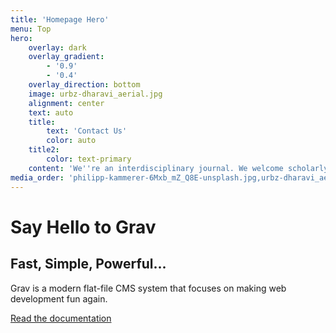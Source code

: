 ```yaml
---
title: 'Homepage Hero'
menu: Top
hero:
    overlay: dark
    overlay_gradient:
        - '0.9'
        - '0.4'
    overlay_direction: bottom
    image: urbz-dharavi_aerial.jpg
    alignment: center
    text: auto
    title:
        text: 'Contact Us'
        color: auto
    title2:
        color: text-primary
    content: 'We''re an interdisciplinary journal. We welcome scholarly articles relating to an alternate vision for Dharavi from all fields and any specialization. For submissions please see below.'
media_order: 'philipp-kammerer-6Mxb_mZ_Q8E-unsplash.jpg,urbz-dharavi_aerial.jpg'
---
```


# Say Hello to Grav
## Fast, Simple, Powerful...

Grav is a modern flat-file CMS system that focuses on making web development fun again.

[Read the documentation](https://learn.getgrav.org?classes=btn,btn-primary,btn-lg&target=_blank)





